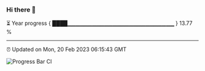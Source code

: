 ### Hi there 👋

⏳ Year progress { ████▁▁▁▁▁▁▁▁▁▁▁▁▁▁▁▁▁▁▁▁▁▁▁▁▁▁ } 13.77 %

---

⏰ Updated on Mon, 20 Feb 2023 06:15:43 GMT

![Progress Bar CI](https://github.com/liununu/liununu/workflows/Progress%20Bar%20CI/badge.svg)
